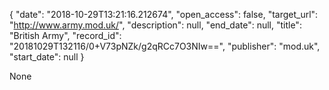 {
  "date": "2018-10-29T13:21:16.212674", 
  "open_access": false, 
  "target_url": "http://www.army.mod.uk/", 
  "description": null, 
  "end_date": null, 
  "title": "British Army", 
  "record_id": "20181029T132116/0+V73pNZk/g2qRCc7O3NIw==", 
  "publisher": "mod.uk", 
  "start_date": null
}

None